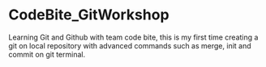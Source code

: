 # CodeBite_GitWorkshop
Learning Git and Github with team code bite, this is my first time creating a git on local repository with advanced commands such as merge, init and commit on git terminal.
